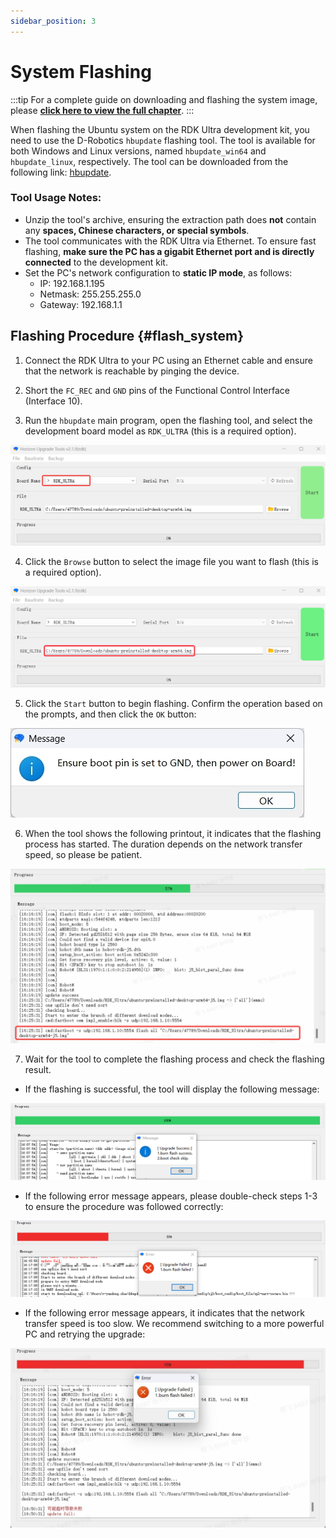 ```yaml
---
sidebar_position: 3
---
```


# System Flashing

:::tip
For a complete guide on downloading and flashing the system image, please [**click here to view the full chapter**](../../../01_Quick_start/install_os.md).
:::

When flashing the Ubuntu system on the RDK Ultra development kit, you need to use the D-Robotics `hbupdate` flashing tool. The tool is available for both Windows and Linux versions, named `hbupdate_win64` and `hbupdate_linux`, respectively. The tool can be downloaded from the following link: [hbupdate](https://archive.d-robotics.cc/downloads/hbupdate/).

### Tool Usage Notes:
- Unzip the tool's archive, ensuring the extraction path does **not** contain any **spaces, Chinese characters, or special symbols**.
- The tool communicates with the RDK Ultra via Ethernet. To ensure fast flashing, **make sure the PC has a gigabit Ethernet port and is directly connected** to the development kit.
- Set the PC's network configuration to **static IP mode**, as follows:
  - IP: 192.168.1.195
  - Netmask: 255.255.255.0
  - Gateway: 192.168.1.1

## Flashing Procedure {#flash_system}

1) Connect the RDK Ultra to your PC using an Ethernet cable and ensure that the network is reachable by pinging the device.

2) Short the `FC_REC` and `GND` pins of the Functional Control Interface (Interface 10).

3) Run the `hbupdate` main program, open the flashing tool, and select the development board model as `RDK_ULTRA` (this is a required option).

![image-flash-system1](../../../../../../../static/img/07_Advanced_development/01_hardware_development/rdk_ultra/image/rdk_ultra/image-rdk-ultra-system1.jpg)

4) Click the `Browse` button to select the image file you want to flash (this is a required option).

![image-flash-system2](../../../../../../../static/img/07_Advanced_development/01_hardware_development/rdk_ultra/image/rdk_ultra/image-rdk-ultra-system2.jpg)

5) Click the `Start` button to begin flashing. Confirm the operation based on the prompts, and then click the `OK` button:

![image-flash-system3](../../../../../../../static/img/07_Advanced_development/01_hardware_development/rdk_ultra/image/rdk_ultra/image-system-download3.jpg)

6) When the tool shows the following printout, it indicates that the flashing process has started. The duration depends on the network transfer speed, so please be patient.

![image-flash-system4](../../../../../../../static/img/07_Advanced_development/01_hardware_development/rdk_ultra/image/rdk_ultra/image-rdk-ultra-system4.jpg)

7) Wait for the tool to complete the flashing process and check the flashing result.

- If the flashing is successful, the tool will display the following message:

![image-flash-system6](../../../../../../../static/img/07_Advanced_development/01_hardware_development/rdk_ultra/image/rdk_ultra/image-rdk-ultra-system6.png)

- If the following error message appears, please double-check steps 1-3 to ensure the procedure was followed correctly:

![image-flash-system7](../../../../../../../static/img/07_Advanced_development/01_hardware_development/rdk_ultra/image/rdk_ultra/image-rdk-ultra-system7.png)

- If the following error message appears, it indicates that the network transfer speed is too slow. We recommend switching to a more powerful PC and retrying the upgrade:

![image-flash-system8](../../../../../../../static/img/07_Advanced_development/01_hardware_development/rdk_ultra/image/rdk_ultra/image-rdk-ultra-system8.jpg)
